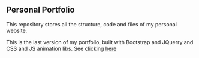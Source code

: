 ## Personal Portfolio
This repository stores all the structure, code and files of my personal website. 

This is the last version of my portfolio, built with Bootstrap and JQuerry and CSS and JS animation libs.
See clicking [here](https://erickrosa.dev)
